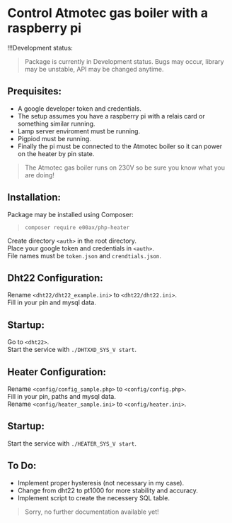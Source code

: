 # Control Atmotec gas boiler with a raspberry pi
!!!Development status:<br>
> Package is currently in Development status. Bugs may occur, library may be unstable, API may be changed anytime.<br>
## Prequisites:
- A google developer token and credentials.
- The setup assumes you have a raspberry pi with a relais card or something similar running.
- Lamp server enviroment must be running.
- Pigpiod must be running.
- Finally the pi must be connected to the Atmotec boiler so it can power on the heater by pin state.<br>

> The Atmotec gas boiler runs on 230V so be sure you know what you are doing!<br>

## Installation:
Package may be installed using Composer:
> `composer require e00ax/php-heater`<br>

Create directory `<auth>` in the root directory.<br>
Place your google token and credentials in `<auth>`.<br>
File names must be `token.json` and `crendtials.json`.

## Dht22 Configuration:
Rename `<dht22/dht22_example.ini>` to `<dht22/dht22.ini>`.<br>
Fill in your pin and mysql data.<br>

## Startup:
Go to `<dht22>`.<br>
Start the service with `./DHTXXD_SYS_V start`.<br>

## Heater Configuration:
Rename `<config/config_sample.php>` to `<config/config.php>`.<br>
Fill in your pin, paths and mysql data.<br>
Rename `<config/heater_sample.ini>` to `<config/heater.ini>`.<br>

## Startup:
Start the service with `./HEATER_SYS_V start`.<br>

## To Do:
- Implement proper hysteresis (not necessary in my case).
- Change from dht22 to pt1000 for more stability and accuracy.<br>
- Implement script to create the necessery SQL table.


> Sorry, no further documentation available yet!
